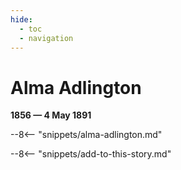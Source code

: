 ```yaml
---
hide:
  - toc
  - navigation 
---
```


# Alma Adlington

**1856 — 4 May 1891**

--8<-- "snippets/alma-adlington.md"

--8<-- "snippets/add-to-this-story.md"